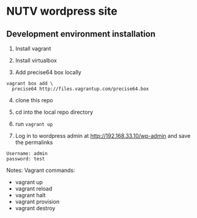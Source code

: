 # NUTV wordpress site

## Development environment installation

1. Install vagrant

2. Install virtualbox

3. Add precise64 box locally
```
vagrant box add \
  precise64 http://files.vagrantup.com/precise64.box
```

4. clone this repo

5. cd into the local repo directory

6. run `vagrant up`

7. Log in to wordpress admin at http://192.168.33.10/wp-admin and save the 
permalinks
```
Username: admin
password: test
```

Notes:
Vagrant commands:
- vagrant up
- vagrant reload
- vagrant halt
- vagrant provision
- vagrant destroy

